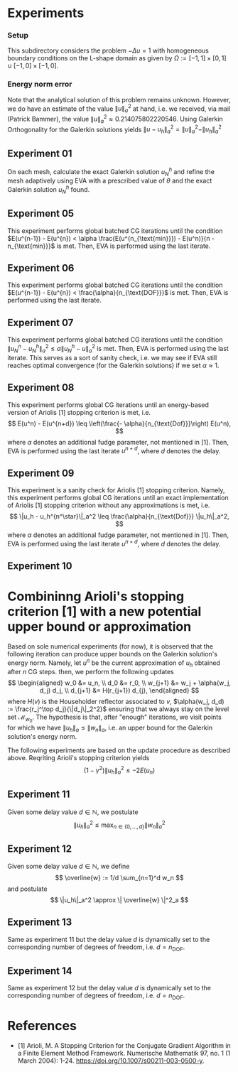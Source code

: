 # Experiments

### Setup
This subdirectory considers the problem $- \Delta u = 1$
with homogeneous boundary conditions on the L-shape domain as given by
$\Omega := [-1, 1]\times[0, 1] \cup [-1, 0]\times[-1, 0]$.

### Energy norm error
Note that the analytical solution of this problem remains unknown.
However, we do have an estimate of the value $\| u \|_a^2$ at hand,
i.e. we received, via mail (Patrick Bammer), the value
$\| u \|_a^2 \approx 0.214075802220546$.
Using Galerkin Orthogonality for the Galerkin solutions yields
$\|u - u_h\|_a^2 = \|u\|_a^2 - \|u_h\|_a^2$

## Experiment 01
On each mesh, calculate the exact Galerkin solution $u^h_N$
and refine the mesh adaptively using EVA with a prescribed value of
$\theta$ and the exact Galerkin solution $u_N^h$ found.

## Experiment 05
This experiment performs global batched CG iterations until the condition
$E(u^{n-1}) - E(u^{n}) < \alpha \frac{E(u^{n_{\text{min}}}) - E(u^n)}{n - n_{\text{min}}}$
is met.
Then, EVA is performed using the last iterate.

## Experiment 06
This experiment performs global batched CG iterations until the condition
$E(u^{n-1}) - E(u^{n}) < \frac{\alpha}{n_{\text{DOF}}}$
is met.
Then, EVA is performed using the last iterate.

## Experiment 07
This experiment performs global batched CG iterations until the condition
$\|u_N^n - u_N^h\|_a^2 \leq \alpha \|u_N^h - u\|_a^2$
is met.
Then, EVA is performed using the last iterate.
This serves as a sort of sanity check, i.e. we may see if EVA still
reaches optimal convergence (for the Galerkin solutions) if we set $\alpha \approx 1$.

## Experiment 08
This experiment performs global CG iterations until an energy-based version
of Ariolis [1] stopping criterion is met, i.e.
$$
E(u^n) - E(u^{n+d}) \leq \left(\frac{- \alpha}{n_{\text{Dof}}}\right) E(u^n),
$$
where $\alpha$ denotes an additional fudge parameter, not mentioned in [1].
Then, EVA is performed using the last iterate $u^{n+d}$,
where $d$ denotes the delay.

## Experiment 09
This experiment is a sanity check for Ariolis [1] stopping criterion.
Namely, this experiment performs global CG iterations until an exact implementation
of Ariolis [1] stopping criterion without any approximations is met, i.e.
$$
\|u_h - u_h^{n^\star}\|_a^2 \leq \frac{\alpha}{n_{\text{Dof}}} \|u_h\|_a^2,
$$
where $\alpha$ denotes an additional fudge parameter, not mentioned in [1].
Then, EVA is performed using the last iterate $u^{n+d}$,
where $d$ denotes the delay.

## Experiment 10

# Combininng Arioli's stopping criterion [1] with a new potential upper bound or approximation
Based on sole numerical experiments (for now), it is observed
that the following iteration can produce upper bounds on the Galerkin
solution's energy norm.
Namely, let $u^n$ be the current approximation of $u_h$ obtained after $n$ CG steps.
then, we perform the following updates
$$
\begin{aligned}
    w_0 &= u_n, \\
    d_0 &= r_0, \\
    w_{j+1} &= w_j + \alpha(w_j, d_j) d_j, \\
    d_{j+1} &= H(r_{j+1}) d_{j},
\end{aligned}
$$
where $H(v)$ is the Householder reflector associated to $v$,
$\alpha(w_j, d_d) := \frac{r_j^\top d_j}{\|d_j\|_2^2}$
ensuring that we always stay on the level set $\mathcal{M}_{w_0}$.
The hypothesis is that, after "enough" iterations, we visit
points for which we have $\|u_h\|_a \leq \|w_n\|_a$, i.e.
an upper bound for the Galerkin solution's energy norm.

The following experiments are based on the update procedure
as described above.
Reqriting Arioli's stopping criterion yields
$$
(1-\gamma^2) \|u_h\|^2_a \leq -2 E(u_n)
$$

## Experiment 11
Given some delay value $d \in \mathbb{N}$,
we postulate
$$
\|u_h\|_a^2 \leq \max_{n \in \{0, \dots, d\}} \|w_n\|^2_a
$$

## Experiment 12
Given some delay value $d \in \mathbb{N}$,
we define
$$
\overline{w} := 1/d \sum_{n=1}^d w_n
$$
and postulate
$$
\|u_h\|_a^2 \approx \| \overline{w} \|^2_a
$$

## Experiment 13
Same as experiment 11 but the delay value $d$ is
dynamically set to the corresponding number of
degrees of freedom, i.e.
$d = n_{\text{DOF}}$.

## Experiment 14
Same as experiment 12 but the delay value $d$ is
dynamically set to the corresponding number of
degrees of freedom, i.e.
$d = n_{\text{DOF}}$.

# References
- [1] Arioli, M.
    A Stopping Criterion for the Conjugate Gradient Algorithm
    in a Finite Element Method Framework.
    Numerische Mathematik 97, no. 1 (1 March 2004): 1-24.
    https://doi.org/10.1007/s00211-003-0500-y.
